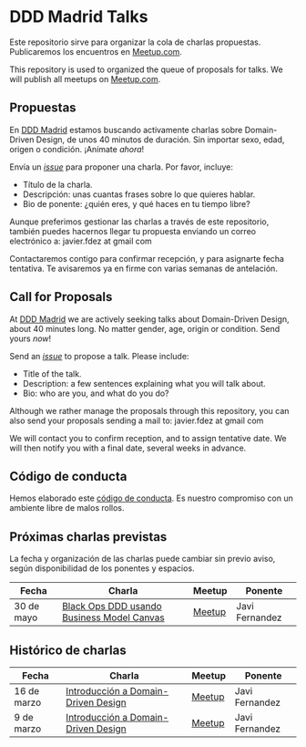 # DDD Madrid Talks

Este repositorio sirve para organizar la cola de charlas propuestas.
Publicaremos los encuentros en [Meetup.com](http://www.meetup.com/es/dddmadrid/).

This repository is used to organized the queue of proposals for talks.
We will publish all meetups on [Meetup.com](http://www.meetup.com/es/dddmadrid/).


## Propuestas

En [DDD Madrid](http://www.meetup.com/dddmadrid/)
estamos buscando activamente charlas sobre Domain-Driven Design,
de unos 40 minutos de duración.
Sin importar sexo, edad, origen o condición.
¡Anímate *ahora*!

Envía un [_issue_](https://github.com/dddmadrid/talks/issues/new) para proponer una charla. Por favor, incluye:

* Título de la charla.
* Descripción: unas cuantas frases sobre lo que quieres hablar.
* Bio de ponente: ¿quién eres, y qué haces en tu tiempo libre?

Aunque preferimos gestionar las charlas a través de este repositorio, también puedes hacernos llegar tu propuesta 
enviando un correo electrónico a: javier.fdez at gmail com

Contactaremos contigo para confirmar recepción, y para asignarte fecha tentativa.
Te avisaremos ya en firme con varias semanas de antelación.

## Call for Proposals

At [DDD Madrid](http://www.meetup.com/dddmadrid/)
we are actively seeking talks about Domain-Driven Design,
about 40 minutes long.
No matter gender, age, origin or condition.
Send yours *now*!

Send an [_issue_](https://github.com/dddmadrid/talks/issues/new) to propose a talk. Please include:

* Title of the talk.
* Description: a few sentences explaining what you will talk about.
* Bio: who are you, and what do you do?

Although we rather manage the proposals through this repository, you can also send your proposals
sending a mail to: javier.fdez at gmail com

We will contact you to confirm reception, and to assign tentative date.
We will then notify you with a final date, several weeks in advance.

## Código de conducta

Hemos elaborado este [código de conducta](https://www.meetup.com/es-ES/dddmadrid/pages/22318296/C%C3%B3digo_de_Conducta).
Es nuestro compromiso con un ambiente libre de malos rollos.

## Próximas charlas previstas

La fecha y organización de las charlas puede cambiar sin previo aviso,
según disponibilidad de los ponentes y espacios.

Fecha|Charla|Meetup|Ponente
-----|------|------|-------
30 de mayo|[Black Ops DDD usando Business Model Canvas](https://github.com/dddmadrid/talks/issues/3)|[Meetup](https://www.meetup.com/es-ES/dddmadrid/events/239929327/)|Javi Fernandez


## Histórico de charlas
Fecha|Charla|Meetup|Ponente
-----|------|------|-------
16 de marzo|[Introducción a Domain-Driven Design](https://github.com/dddmadrid/talks/issues/2)|[Meetup](https://www.meetup.com/es-ES/dddmadrid/events/237561762/)|Javi Fernandez
9 de marzo|[Introducción a Domain-Driven Design](https://github.com/dddmadrid/talks/issues/1)|[Meetup](https://www.meetup.com/es-ES/dddmadrid/events/237704171/)|Javi Fernandez
